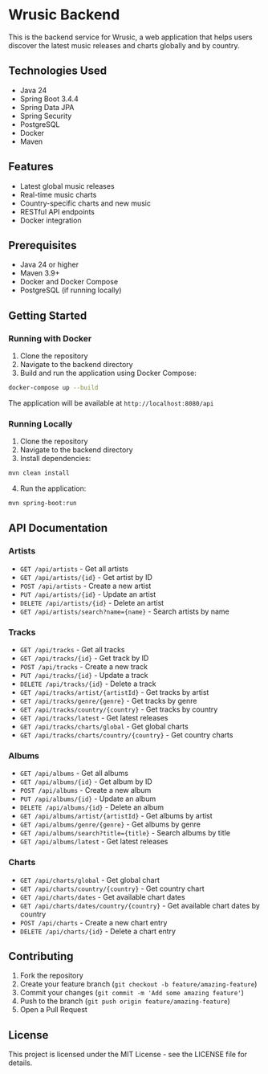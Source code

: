 # Wrusic Backend

This is the backend service for Wrusic, a web application that helps users discover the latest music releases and charts globally and by country.

## Technologies Used

- Java 24
- Spring Boot 3.4.4
- Spring Data JPA
- Spring Security
- PostgreSQL
- Docker
- Maven

## Features

- Latest global music releases
- Real-time music charts
- Country-specific charts and new music
- RESTful API endpoints
- Docker integration

## Prerequisites

- Java 24 or higher
- Maven 3.9+
- Docker and Docker Compose
- PostgreSQL (if running locally)

## Getting Started

### Running with Docker

1. Clone the repository
2. Navigate to the backend directory
3. Build and run the application using Docker Compose:

```bash
docker-compose up --build
```

The application will be available at `http://localhost:8080/api`

### Running Locally

1. Clone the repository
2. Navigate to the backend directory
3. Install dependencies:

```bash
mvn clean install
```

4. Run the application:

```bash
mvn spring-boot:run
```

## API Documentation

### Artists

- `GET /api/artists` - Get all artists
- `GET /api/artists/{id}` - Get artist by ID
- `POST /api/artists` - Create a new artist
- `PUT /api/artists/{id}` - Update an artist
- `DELETE /api/artists/{id}` - Delete an artist
- `GET /api/artists/search?name={name}` - Search artists by name

### Tracks

- `GET /api/tracks` - Get all tracks
- `GET /api/tracks/{id}` - Get track by ID
- `POST /api/tracks` - Create a new track
- `PUT /api/tracks/{id}` - Update a track
- `DELETE /api/tracks/{id}` - Delete a track
- `GET /api/tracks/artist/{artistId}` - Get tracks by artist
- `GET /api/tracks/genre/{genre}` - Get tracks by genre
- `GET /api/tracks/country/{country}` - Get tracks by country
- `GET /api/tracks/latest` - Get latest releases
- `GET /api/tracks/charts/global` - Get global charts
- `GET /api/tracks/charts/country/{country}` - Get country charts

### Albums

- `GET /api/albums` - Get all albums
- `GET /api/albums/{id}` - Get album by ID
- `POST /api/albums` - Create a new album
- `PUT /api/albums/{id}` - Update an album
- `DELETE /api/albums/{id}` - Delete an album
- `GET /api/albums/artist/{artistId}` - Get albums by artist
- `GET /api/albums/genre/{genre}` - Get albums by genre
- `GET /api/albums/search?title={title}` - Search albums by title
- `GET /api/albums/latest` - Get latest releases

### Charts

- `GET /api/charts/global` - Get global chart
- `GET /api/charts/country/{country}` - Get country chart
- `GET /api/charts/dates` - Get available chart dates
- `GET /api/charts/dates/country/{country}` - Get available chart dates by country
- `POST /api/charts` - Create a new chart entry
- `DELETE /api/charts/{id}` - Delete a chart entry

## Contributing

1. Fork the repository
2. Create your feature branch (`git checkout -b feature/amazing-feature`)
3. Commit your changes (`git commit -m 'Add some amazing feature'`)
4. Push to the branch (`git push origin feature/amazing-feature`)
5. Open a Pull Request

## License

This project is licensed under the MIT License - see the LICENSE file for details. 